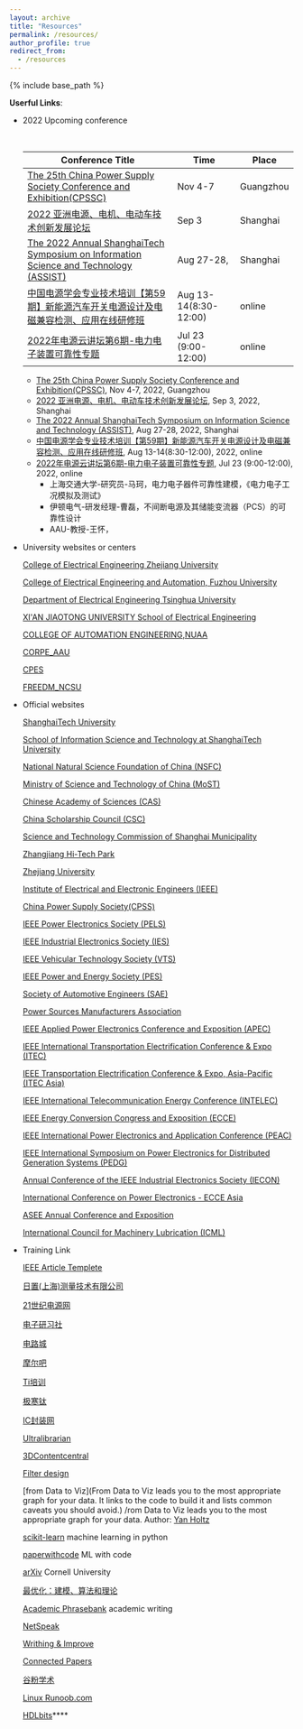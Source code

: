 ```yaml
---
layout: archive
title: "Resources"
permalink: /resources/
author_profile: true
redirect_from:
  - /resources
---
```


{% include base_path %}

**Userful Links**: <br />

- 2022 Upcoming conference

  ​	

  | Conference Title                                             | Time                  | Place     |
  | ------------------------------------------------------------ | --------------------- | --------- |
  | [The 25th China Power Supply Society Conference and Exhibition(CPSSC)](http://meeting.cpss.org.cn/Home/Menu/9a8af392-a300-411d-a4fe-7eeb9a410c67) | Nov 4-7               | Guangzhou |
  | [2022 亚洲电源、电机、电动车技术创新发展论坛](https://meeting.21dianyuan.com/city2022/shanghai_index) | Sep 3                 | Shanghai  |
  | [The 2022 Annual ShanghaiTech Symposium on Information Science and Technology (ASSIST)](https://ssist.shanghaitech.edu.cn/2022/index) | Aug 27-28,            | Shanghai  |
  | [中国电源学会专业技术培训【第59期】新能源汽车开关电源设计及电磁兼容检测、应用在线研修班](https://www.cpss.org.cn/Home/NewsDetail?categoryName=&newsid=b071ba47-68c2-41fc-9d41-a757289c5384&colId=57bf9951-639b-4ff2-85e9-09e69085998a) | Aug 13-14(8:30-12:00) | online    |
  | [2022年电源云讲坛第6期-电力电子装置可靠性专题](https://meeting.tencent.com/dw/G65bvf4G9OjU?login_type=0&sync_to_meeting=true&from_source=from_h5_save_meeting_click) | Jul 23 (9:00-12:00)   | online    |

  - [The 25th China Power Supply Society Conference and Exhibition(CPSSC)](http://meeting.cpss.org.cn/Home/Menu/9a8af392-a300-411d-a4fe-7eeb9a410c67), Nov 4-7, 2022, Guangzhou  
  - [2022 亚洲电源、电机、电动车技术创新发展论坛](https://meeting.21dianyuan.com/city2022/shanghai_index), Sep 3, 2022, Shanghai
  - [The 2022 Annual ShanghaiTech Symposium on Information Science and Technology (ASSIST)](https://ssist.shanghaitech.edu.cn/2022/index), Aug 27-28, 2022, Shanghai
  - [中国电源学会专业技术培训【第59期】新能源汽车开关电源设计及电磁兼容检测、应用在线研修班](https://www.cpss.org.cn/Home/NewsDetail?categoryName=&newsid=b071ba47-68c2-41fc-9d41-a757289c5384&colId=57bf9951-639b-4ff2-85e9-09e69085998a), Aug 13-14(8:30-12:00), 2022, online
  - [2022年电源云讲坛第6期-电力电子装置可靠性专题](https://meeting.tencent.com/dw/G65bvf4G9OjU?login_type=0&sync_to_meeting=true&from_source=from_h5_save_meeting_click), Jul 23 (9:00-12:00), 2022, online
    - 上海交通大学-研究员-马珂，电力电子器件可靠性建模，《电力电子工况模拟及测试》	
    - 伊顿电气-研发经理-曹磊，不间断电源及其储能变流器（PCS）的可靠性设计
    - AAU-教授-王怀，

* University websites or centers

  [College of Electrical Engineering Zhejiang University](http://ee.zju.edu.cn/main.htm)

  [College of Electrical Engineering and Automation, Fuzhou University](https://dqxy.fzu.edu.cn/)

  [Department of Electrical Engineering Tsinghua University](http://www.eea.tsinghua.edu.cn/)

  [XI'AN JIAOTONG UNIVERSITY School of Electrical Engineering](http://ee.xjtu.edu.cn/)

  [COLLEGE OF AUTOMATION ENGINEERING,NUAA](http://cae.nuaa.edu.cn/2018/0906/c13659a132021/page.htm)

  [CORPE_AAU](https://www.corpe.et.aau.dk/people/key-persons/)

  [CPES](https://cpes.vt.edu/)

  [FREEDM_NCSU](https://www.freedm.ncsu.edu/)

* Official websites

  [ShanghaiTech University](http://www.shanghaitech.edu.cn/)

  [School of Information Science and Technology at ShanghaiTech University](http://sist.shanghaitech.edu.cn/)

  [National Natural Science Foundation of China (NSFC)](http://www.nsfc.gov.cn/)

  [Ministry of Science and Technology of China (MoST)](http://www.most.gov.cn/)

  [Chinese Academy of Sciences (CAS)](http://www.cas.cn/)

  [China Scholarship Council (CSC)](http://www.csc.edu.cn/)

  [Science and Technology Commission of Shanghai Municipality](http://www.stcsm.gov.cn/)

  [Zhangjiang Hi-Tech Park](http://www.zjpark.com/)

  [Zhejiang University](http://www.zju.edu.cn/)

  [Institute of Electrical and Electronic Engineers (IEEE)](http://www.ieee.org/portal/site)

  [China Power Supply Society(CPSS)](http://www.cpss.org.cn/)

  [IEEE Power Electronics Society (PELS)](http://www.pels.org/)

  [IEEE Industrial Electronics Society (IES)](http://www.ieee-ies.org/)

  [IEEE Vehicular Technology Society (VTS)](http://www.vtsociety.org/)

  [IEEE Power and Energy Society (PES)](http://www.ieee-pes.org/)

  [Society of Automotive Engineers (SAE)](http://www.sae.org/servlets/index)

  [Power Sources Manufacturers Association](http://www.psma.com/)

  [IEEE Applied Power Electronics Conference and Exposition (APEC)](http://www.apec-conf.org/)

  [IEEE International Transportation Electrification Conference & Expo (ITEC)](http://itec-conf.com/)

  [IEEE Transportation Electrification Conference & Expo, Asia-Pacific (ITEC Asia)](http://www.itec2014.com/)

  [IEEE International Telecommunication Energy Conference (INTELEC)](http://www.intelec.org/)

  [IEEE Energy Conversion Congress and Exposition (ECCE)](http://ecceconferences.org/)

  [IEEE International Power Electronics and Application Conference (PEAC)](http://www.peac-conf.org/index.asp)

  [IEEE International Symposium on Power Electronics for Distributed Generation Systems (PEDG)](http://www.pedg2014.org/)

  [Annual Conference of the IEEE Industrial Electronics Society (IECON)](http://iecon2014.org/)

  [International Conference on Power Electronics - ECCE Asia](http://www.icpe2015.org/)

  [ASEE Annual Conference and Exposition](http://www.asee.org/)

  [International Council for Machinery Lubrication (ICML)](https://www.icmlonline.com/Default.aspx)


- Training Link

  [IEEE Article Templete](https://journals.ieeeauthorcenter.ieee.org/create-your-ieee-journal-article/authoring-tools-and-templates/tools-for-ieee-authors/ieee-article-templates/)

  [日置(上海)测量技术有限公司](https://www.hioki.cn/html/methods/power.html)

  [21世纪电源网](https://bbs.21dianyuan.com/activity.php?category=meeting)

  [电子研习社](https://www.eeyxs.com/livebroadcast/index/index.html)

  [电路城](https://www.cirmall.com/search/?keyword=电源电路&source=circuit)

  [摩尔吧](https://www.moore8.com/)

  [Ti培训](https://edu.21ic.com/)

  [极寒钛](http://www.jh-tec.cn/archives/4685)

  [IC封装网](https://www.iclib.com/)

  [Ultralibrarian](https://www.ultralibrarian.com/)

  [3DContentcentral ](https://www.3dcontentcentral.cn/)

  [Filter design](http://sim.okawa-denshi.jp/en/Fkeisan.htm)

  

  [from Data to Viz](From Data to Viz leads you to the most appropriate graph for your data. It links to the code to build it and lists common caveats you should avoid.) /rom Data to Viz leads you to the most appropriate graph for your data. Author: [Yan Holtz](https://www.yan-holtz.com/)

  [scikit-learn](https://scikit-learn.org/stable/) machine learning in python

  [paperwithcode](https://paperswithcode.com/) ML with code

  [arXiv](https://arxiv.org/search/math) Cornell University

  [最优化：建模、算法和理论](https://bicmr.pku.edu.cn/~wenzw/optbook.html)

  

  [Academic Phrasebank](https://www.phrasebank.manchester.ac.uk/) academic writing

  [NetSpeak](https://netspeak.org/?lang=en#q=)

  [Writhing & Improve](https://writeandimprove.com/)

  [Connected Papers](https://www.connectedpapers.com/)

  [谷粉学术](https://gfsoso.99lb.net/)

  [Linux Runoob.com](https://www.runoob.com/linux/linux-shell-test.html)

  [HDLbits](https://hdlbits.01xz.net/wiki/Main_Page)****

  

​	
